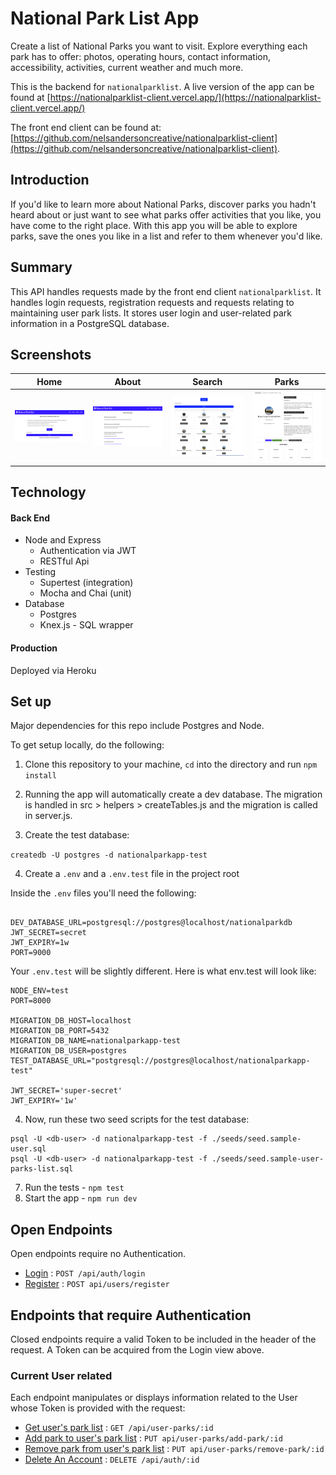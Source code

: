 # National Park List App

Create a list of National Parks you want to visit.  Explore everything each park has to offer: photos, operating hours, contact information, accessibility, activities, current weather and much more.

This is the backend for `nationalparklist`.  A live version of the app can be found at [https://nationalparklist-client.vercel.app/](https://nationalparklist-client.vercel.app/)

The front end client can be found at: [https://github.com/nelsandersoncreative/nationalparklist-client](https://github.com/nelsandersoncreative/nationalparklist-client).

## Introduction

If you'd like to learn more about National Parks, discover parks you hadn't heard about or just want to see what parks offer activities that you like, you have come to the right place. With this app you will be able to explore parks, save the ones you like in a list and refer to them whenever you'd like.

## Summary

This API handles requests made by the front end client `nationalparklist`.  It handles login requests, registration requests and requests relating to maintaining user park lists.  It stores user login and user-related park information in a PostgreSQL database.

## Screenshots

| Home       | About       | Search     | Parks       |
|------------|-------------|------------|-------------|
| <img src="/assets/home.png" width="250"> | <img src="/assets/about.png" width="250"> | <img src="/assets/search.png" width="250"> | <img src="/assets/parks.png" width="250"> |

## Technology

#### Back End

* Node and Express
  * Authentication via JWT
  * RESTful Api
* Testing
  * Supertest (integration)
  * Mocha and Chai (unit)
* Database
  * Postgres
  * Knex.js - SQL wrapper

#### Production

Deployed via Heroku


## Set up

Major dependencies for this repo include Postgres and Node.

To get setup locally, do the following:

1. Clone this repository to your machine, `cd` into the directory and run `npm install`


2. Running the app will automatically create a dev database.  The migration is handled in src > helpers > createTables.js and the migration is called in server.js.

3. Create the test database: 

`createdb -U postgres -d nationalparkapp-test`  


4. Create a `.env` and a `.env.test` file in the project root

Inside the `.env` files you'll need the following:

````

DEV_DATABASE_URL=postgresql://postgres@localhost/nationalparkdb
JWT_SECRET=secret
JWT_EXPIRY=1w
PORT=9000

````

Your `.env.test` will be slightly different.  Here is what env.test will look like:

````
NODE_ENV=test
PORT=8000

MIGRATION_DB_HOST=localhost
MIGRATION_DB_PORT=5432
MIGRATION_DB_NAME=nationalparkapp-test
MIGRATION_DB_USER=postgres
TEST_DATABASE_URL="postgresql://postgres@localhost/nationalparkapp-test"

JWT_SECRET='super-secret'
JWT_EXPIRY='1w'

````

4. Now, run these two seed scripts for the test database:

````
psql -U <db-user> -d nationalparkapp-test -f ./seeds/seed.sample-user.sql
psql -U <db-user> -d nationalparkapp-test -f ./seeds/seed.sample-user-parks-list.sql

````
7. Run the tests - `npm test`
8. Start the app - `npm run dev`


## Open Endpoints

Open endpoints require no Authentication.

* [Login](auth/login.md) : `POST /api/auth/login`
* [Register](auth/register.md) : `POST api/users/register`

## Endpoints that require Authentication

Closed endpoints require a valid Token to be included in the header of the
request. A Token can be acquired from the Login view above.

### Current User related

Each endpoint manipulates or displays information related to the User whose
Token is provided with the request:

* [Get user's park list](current-user/get-parks.md) : `GET /api/user-parks/:id`
* [Add park to user's park list](current-user/put-add-park.md) : `PUT api/user-parks/add-park/:id`
* [Remove park from user's park list](current-user/put-remove-park.md) : `PUT api/user-parks/remove-park/:id`
* [Delete An Account](current-user/delete.md) : `DELETE /api/auth/:id`